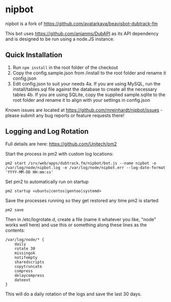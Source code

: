 nipbot
==========

nipbot is a fork of https://github.com/avatarkava/beavisbot-dubtrack-fm

This bot uses https://github.com/anjanms/DubAPI as its API dependency and is designed to be run using a node.JS instance.

Quick Installation
-----------------------

1. Run `npm install` in the root folder of the checkout
2. Copy the config.sample.json from /install to the root folder and rename it config.json
3. Edit config.json to suit your needs
4a. If you are using MySQL, run the install/tables.sql file against the database to create all the necessary tables
4b. If you are using SQLite, copy the supplied sample.sqlite to the root folder and rename it to align with your settings in config.json

Known issues are located at https://github.com/mreinhardt/nipbot/issues - please submit any bug reports or feature requests there!

Logging and Log Rotation
------------------------

Full details are here: https://github.com/Unitech/pm2

Start the process in pm2 with custom log locations:

```
pm2 start /srv/web/apps/dubtrack.fm/nipbot/bot.js --name nipbot -o /var/log/node/nipbot.log -e /var/log/node/nipbot.err --log-date-format 'YYYY-MM-DD HH:mm:ss'
```

Set pm2 to automatically run on startup

```
pm2 startup <ubuntu|centos|gentoo|systemd>
```

Save the processes running so they get restored any time pm2 is started

```
pm2 save
```

Then in /etc/logrotate.d, create a file (name it whatever you like, "node" works well here) and use
this or something along these lines as the contents:

```
/var/log/node/* {
    daily
    rotate 30
    missingok
    notifempty
    sharedscripts
    copytruncate
    compress
    delaycompress
    dateext
}
```

This will do a daily rotation of the logs and save the last 30 days.

